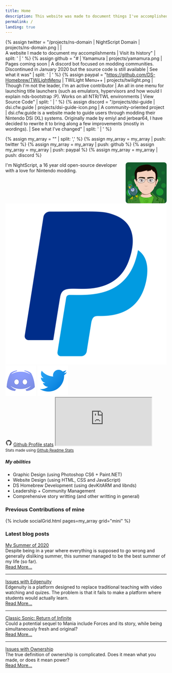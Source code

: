 ```yaml
---
title: Home
description: This website was made to document things I've accomplished over the years. Maybe you'll find something interesting here?
permalink: /
landing: true
---
```


{% assign twitter = "/projects/ns-domain | NightScript Domain | projects/ns-domain.png |  | <br>A website I made to document my accomplishments | Visit its history" | split: ' | ' %}
{% assign github = "# | Yamamura | projects/yamamura.png | Pages coming soon | A discord bot focused on modding communities. Discontinued in January 2020 but the source code is still available | See what it was" | split: ' | ' %}
{% assign paypal = "https://github.com/DS-Homebrew/TWiLightMenu | TWiLight Menu++ | projects/twilight.png | Though I'm not the leader, I'm an active contributor | An all in one menu for launching title launchers (such as emulators, hypervisors and how would I explain nds-bootstrap :P). Works on all NTR/TWL environments | View Source Code" | split: ' | ' %}
{% assign discord = "/projects/dsi-guide | dsi.cfw.guide | projects/dsi-guide-icon.png | A community-oriented project | dsi.cfw.guide is a website made to guide users through modding their Nintendo DSi (XL) systems. Originally made by emiyl and jerbear64, I have decided to rewrite it to bring along a few improvements (mostly in wordings). | See what I've changed" | split: ' | ' %}

{% assign my_array = "" | split: ',' %}
{% assign my_array = my_array | push: twitter %}
{% assign my_array = my_array | push: github %}
{% assign my_array = my_array | push: paypal %}
{% assign my_array = my_array | push: discord %}

<div class="row">
	<div class="col-md-5 col-lg-4">
		<div style="min-height: 8rem;" class="mb-3">
			<img src="/assets/images/avatar.png" style="float:right; height: 8rem; line-height:1; border-radius: .5rem;" class="ml-2">
			I'm NightScript, a 16 year old open-source developer with a love for Nintendo modding.
			<div class="row text-center mt-3" id="contactMeButtons">
				<a class="col nstooltip" data-tooltip="Donate on PayPal" href="https://paypal.me/maorninja"><img src="/assets/images/icons/paypal.svg"></a>
				<a class="col nstooltip" data-tooltip="Join my Discord Server" href="https://discord.gg/vbYZCRZ"><img src="/assets/images/icons/discord.svg"></a>
				<a class="col nstooltip" data-tooltip="Follow me on Twitter" href="https://twitter.com/NightScript"><img src="/assets/images/icons/twitter.svg"></a>
			</div>
		</div>
		<div class="card mb-3">
			<div class="card-body">
				<a class="h5 card-title card-header-icon" href="https://github.com/NightYoshi370" style="text-decoration: none;"><img src="/assets/images/icons/github.svg" style="height: 1.5em;"> <u>Github Profile stats</u></a>
				<noscript class="gitStats">
					<iframe src="https://gist.github.com/NightYoshi370/9430c9b83c3b5482295115982c843520.pibb"></iframe>
				</noscript>
				<!-- <img src="https://github-readme-stats.vercel.app/api?username=NightYoshi370&hide_title=true&hide_border=true&theme=algolia&show_icons=true&bg_color=00000000" style="width: 100%; filter: drop-shadow(0px 2.5px 1px var(--shadow-color))">
					<img src="https://github-readme-stats.vercel.app/api/top-langs?username=NightYoshi370&hide_border=true&theme=algolia&layout=compact&bg_color=00000000" style="width: 100%; filter: drop-shadow(0px 2.5px 1px var(--shadow-color))"> -->
			</div>
			<div class="card-footer"><small class="text-muted">Stats made using <a href="https://github.com/anuraghazra/github-readme-stats">Github Readme Stats</a></small></div>
		</div>
		<div class="card mb-2">
			<div class="card-body">
				<h5 noAnchor class="card-title">My abilities</h5>
				<ul class="card-text">
					<li>Graphic Design (using Photoshop CS6 + Paint.NET)</li>
					<li>Website Design (using HTML, CSS and JavaScript)</li>
					<li>DS Homebrew Development (using devKitARM and libnds)</li>
					<li>Leadership + Community Management</li>
					<li>Comprehensive story writting (and other writting in general)</li>
				</ul>
			</div>
		</div>
	</div>
	<div class="col-md-7 col-lg-8">
		<h3 noAnchor class="card-title">Previous Contributions of mine</h3>
		{% include socialGrid.html pages=my_array grid="mini" %}
		<div class="card mb-2">
			<div class="card-body">
				<h3 noAnchor class="card-title">Latest blog posts</h3>
				<div class="card-text">
					<div>
						<a class="h5" href="/blog/summer-2020">My Summer of 2020</a>
						<div class="mb-0">Despite being in a year where everything is supposed to go wrong and generally disliking summer, this summer managed to be the best summer of my life (so far).</div>
						<a href="/blog/summer-2020" style="text-align: right;">Read More...</a>
					</div>
					<hr>
					<div>
						<a class="h5" href="/blog/edgenuity-issues">Issues with Edgenuity</a>
						<div class="mb-0">Edgenuity is a platform designed to replace traditional teaching with video watching and quizes. The problem is that it fails to make a platform where students would actually learn.</div>
						<a href="/blog/edgenuity-issues" style="text-align: right;">Read More...</a>
					</div>
					<hr>
					<div>
						<a class="h5" href="/blog/sonic-return-of-infinite">Classic Sonic: Return of Infinite</a>
						<div class="mb-0">Could a potential sequel to Mania include Forces and its story, while being simultaneously fresh and original?</div>
						<a href="/blog/sonic-return-of-infinite" style="text-align: right;">Read More...</a>
					</div>
					<hr>
					<div>
						<a class="h5" href="/blog/ownership-issues">Issues with Ownership</a>
						<div class="mb-0">The true definition of ownership is complicated. Does it mean what you made, or does it mean power?</div>
						<a href="/blog/ownership-issues" style="text-align: right;">Read More...</a>
					</div>
				</div>
			</div>
		</div>
	</div>
</div>